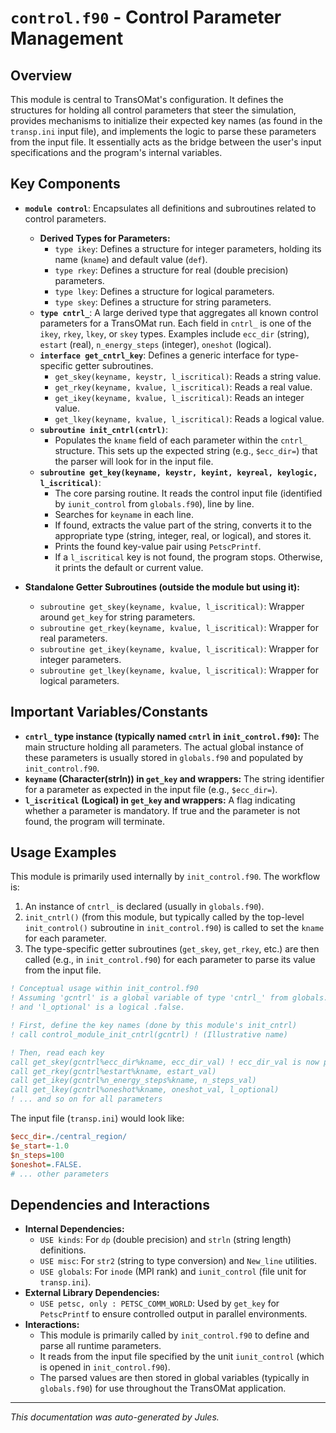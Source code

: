 # `control.f90` - Control Parameter Management

## Overview

This module is central to TransOMat's configuration. It defines the structures for holding all control parameters that steer the simulation, provides mechanisms to initialize their expected key names (as found in the `transp.ini` input file), and implements the logic to parse these parameters from the input file. It essentially acts as the bridge between the user's input specifications and the program's internal variables.

## Key Components

*   **`module control`**: Encapsulates all definitions and subroutines related to control parameters.
    *   **Derived Types for Parameters:**
        *   `type ikey`: Defines a structure for integer parameters, holding its name (`kname`) and default value (`def`).
        *   `type rkey`: Defines a structure for real (double precision) parameters.
        *   `type lkey`: Defines a structure for logical parameters.
        *   `type skey`: Defines a structure for string parameters.
    *   **`type cntrl_`**: A large derived type that aggregates all known control parameters for a TransOMat run. Each field in `cntrl_` is one of the `ikey`, `rkey`, `lkey`, or `skey` types. Examples include `ecc_dir` (string), `estart` (real), `n_energy_steps` (integer), `oneshot` (logical).
    *   **`interface get_cntrl_key`**: Defines a generic interface for type-specific getter subroutines.
        *   `get_skey(keyname, keystr, l_iscritical)`: Reads a string value.
        *   `get_rkey(keyname, kvalue, l_iscritical)`: Reads a real value.
        *   `get_ikey(keyname, kvalue, l_iscritical)`: Reads an integer value.
        *   `get_lkey(keyname, kvalue, l_iscritical)`: Reads a logical value.
    *   **`subroutine init_cntrl(cntrl)`**:
        *   Populates the `kname` field of each parameter within the `cntrl_` structure. This sets up the expected string (e.g., `$ecc_dir=`) that the parser will look for in the input file.
    *   **`subroutine get_key(keyname, keystr, keyint, keyreal, keylogic, l_iscritical)`**:
        *   The core parsing routine. It reads the control input file (identified by `iunit_control` from `globals.f90`), line by line.
        *   Searches for `keyname` in each line.
        *   If found, extracts the value part of the string, converts it to the appropriate type (string, integer, real, or logical), and stores it.
        *   Prints the found key-value pair using `PetscPrintf`.
        *   If a `l_iscritical` key is not found, the program stops. Otherwise, it prints the default or current value.

*   **Standalone Getter Subroutines (outside the module but using it):**
    *   `subroutine get_skey(keyname, kvalue, l_iscritical)`: Wrapper around `get_key` for string parameters.
    *   `subroutine get_rkey(keyname, kvalue, l_iscritical)`: Wrapper for real parameters.
    *   `subroutine get_ikey(keyname, kvalue, l_iscritical)`: Wrapper for integer parameters.
    *   `subroutine get_lkey(keyname, kvalue, l_iscritical)`: Wrapper for logical parameters.

## Important Variables/Constants

*   **`cntrl_` type instance (typically named `cntrl` in `init_control.f90`):** The main structure holding all parameters. The actual global instance of these parameters is usually stored in `globals.f90` and populated by `init_control.f90`.
*   **`keyname` (Character(strln)) in `get_key` and wrappers:** The string identifier for a parameter as expected in the input file (e.g., `$ecc_dir=`).
*   **`l_iscritical` (Logical) in `get_key` and wrappers:** A flag indicating whether a parameter is mandatory. If true and the parameter is not found, the program will terminate.

## Usage Examples

This module is primarily used internally by `init_control.f90`. The workflow is:
1.  An instance of `cntrl_` is declared (usually in `globals.f90`).
2.  `init_cntrl()` (from this module, but typically called by the top-level `init_control()` subroutine in `init_control.f90`) is called to set the `kname` for each parameter.
3.  The type-specific getter subroutines (`get_skey`, `get_rkey`, etc.) are then called (e.g., in `init_control.f90`) for each parameter to parse its value from the input file.

```fortran
! Conceptual usage within init_control.f90
! Assuming 'gcntrl' is a global variable of type 'cntrl_' from globals.f90
! and 'l_optional' is a logical .false.

! First, define the key names (done by this module's init_cntrl)
! call control_module_init_cntrl(gcntrl) ! (Illustrative name)

! Then, read each key
call get_skey(gcntrl%ecc_dir%kname, ecc_dir_val) ! ecc_dir_val is now populated
call get_rkey(gcntrl%estart%kname, estart_val)
call get_ikey(gcntrl%n_energy_steps%kname, n_steps_val)
call get_lkey(gcntrl%oneshot%kname, oneshot_val, l_optional)
! ... and so on for all parameters
```

The input file (`transp.ini`) would look like:
```ini
$ecc_dir=./central_region/
$e_start=-1.0
$n_steps=100
$oneshot=.FALSE.
# ... other parameters
```

## Dependencies and Interactions

*   **Internal Dependencies:**
    *   `USE kinds`: For `dp` (double precision) and `strln` (string length) definitions.
    *   `USE misc`: For `str2` (string to type conversion) and `New_line` utilities.
    *   `USE globals`: For `inode` (MPI rank) and `iunit_control` (file unit for `transp.ini`).
*   **External Library Dependencies:**
    *   `USE petsc, only : PETSC_COMM_WORLD`: Used by `get_key` for `PetscPrintf` to ensure controlled output in parallel environments.
*   **Interactions:**
    *   This module is primarily called by `init_control.f90` to define and parse all runtime parameters.
    *   It reads from the input file specified by the unit `iunit_control` (which is opened in `init_control.f90`).
    *   The parsed values are then stored in global variables (typically in `globals.f90`) for use throughout the TransOMat application.

---
*This documentation was auto-generated by Jules.*
